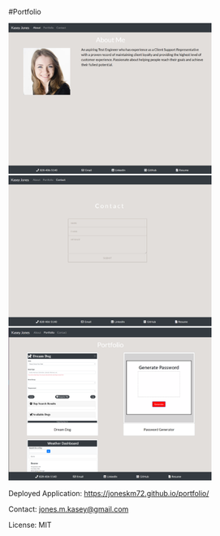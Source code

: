 #Portfolio

<img src="Assets/Images/about.png" width="400">

<img src="Assets/Images/contact.png" width="400">

<img src="Assets/Images/portfolio.png" width="400">

Deployed Application: https://joneskm72.github.io/portfolio/

Contact: jones.m.kasey@gmail.com

License: MIT